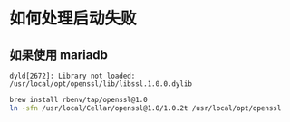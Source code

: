# 如何处理启动失败

## 如果使用 mariadb

```
dyld[2672]: Library not loaded: /usr/local/opt/openssl/lib/libssl.1.0.0.dylib
```

```bash
brew install rbenv/tap/openssl@1.0
ln -sfn /usr/local/Cellar/openssl@1.0/1.0.2t /usr/local/opt/openssl
```